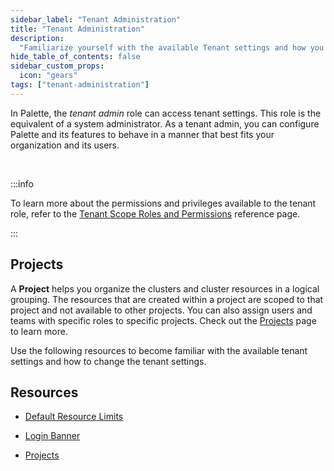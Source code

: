 ```yaml
---
sidebar_label: "Tenant Administration"
title: "Tenant Administration"
description:
  "Familiarize yourself with the available Tenant settings and how you can control the behavior of your tenant."
hide_table_of_contents: false
sidebar_custom_props:
  icon: "gears"
tags: ["tenant-administration"]
---
```


In Palette, the _tenant admin_ role can access tenant settings. This role is the equivalent of a system administrator.
As a tenant admin, you can configure Palette and its features to behave in a manner that best fits your organization and
its users.

<br />

:::info

To learn more about the permissions and privileges available to the tenant role, refer to the
[Tenant Scope Roles and Permissions](../user-management/palette-rbac/tenant-scope-roles-permissions.md) reference page.

:::

## Projects

A **Project** helps you organize the clusters and cluster resources in a logical grouping. The resources that are
created within a project are scoped to that project and not available to other projects. You can also assign users and
teams with specific roles to specific projects. Check out the [Projects](./projects/projects.md) page to learn more.

Use the following resources to become familiar with the available tenant settings and how to change the tenant settings.

## Resources

- [Default Resource Limits](./palette-resource-limits.md)

- [Login Banner](login-banner.md)

- [Projects](./projects/projects.md)
